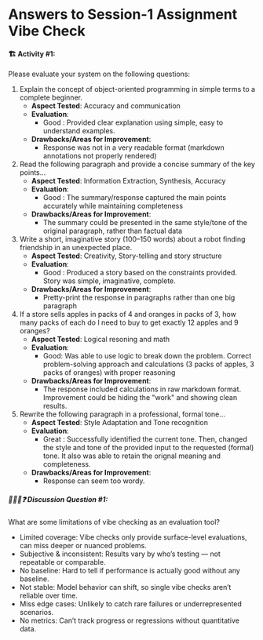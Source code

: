 # Answers to Session-1 Assignment Vibe Check

#### 🏗️ Activity #1:

Please evaluate your system on the following questions:

1. Explain the concept of object-oriented programming in simple terms to a complete beginner. 
    - **Aspect Tested**: Accuracy and communication
    - **Evaluation**:
         - Good : Provided clear explanation using simple, easy to understand examples.
    - **Drawbacks/Areas for Improvement**:
        - Response was not in a very readable format (markdown annotations not properly rendered)
2. Read the following paragraph and provide a concise summary of the key points…
    - **Aspect Tested**: Information Extraction, Synthesis, Accuracy
    - **Evaluation**:
        - Good : The summary/response captured the main points accurately while maintaining completeness
    - **Drawbacks/Areas for Improvement**:
        - The summary could be presented in the same style/tone of the original paragraph, rather than factual data
3. Write a short, imaginative story (100–150 words) about a robot finding friendship in an unexpected place.
    - **Aspect Tested**: Creativity, Story-telling and story structure 
    - **Evaluation**:
        - Good : Produced a story based on the constraints provided. Story was simple, imaginative, complete.
    - **Drawbacks/Areas for Improvement**:
        - Pretty-print the response in paragraphs rather than one big paragraph 
4. If a store sells apples in packs of 4 and oranges in packs of 3, how many packs of each do I need to buy to get exactly 12 apples and 9 oranges?
    - **Aspect Tested**: Logical resoning and math
    - **Evaluation**:
        -  Good: Was able to use logic to break down the problem. Correct problem-solving approach and calculations (3 packs of apples, 3 packs of oranges) with proper reasoning
     - **Drawbacks/Areas for Improvement**:
        - The response included calculations in raw markdown format. Improvement could be hiding the "work" and showing clean results.
5. Rewrite the following paragraph in a professional, formal tone…
    - **Aspect Tested**: Style Adaptation and Tone recognition
    - **Evaluation**:
        - Great : Successfully identified the current tone. Then, changed the style and tone of the provided input to the requested (formal) tone. It also was able to retain the orignal meaning and completeness.
    - **Drawbacks/Areas for Improvement**:
        - Response can seem too wordy. 


##### 🧑‍🤝‍🧑❓ Discussion Question #1:

What are some limitations of vibe checking as an evaluation tool?    
- Limited coverage: Vibe checks only provide surface-level evaluations, can miss deeper or nuanced problems.
- Subjective & inconsistent: Results vary by who’s testing — not repeatable or comparable.
- No baseline: Hard to tell if performance is actually good without any baseline.
- Not stable: Model behavior can shift, so single vibe checks aren’t reliable over time.
- Miss edge cases: Unlikely to catch rare failures or underrepresented scenarios.
- No metrics: Can’t track progress or regressions without quantitative data.